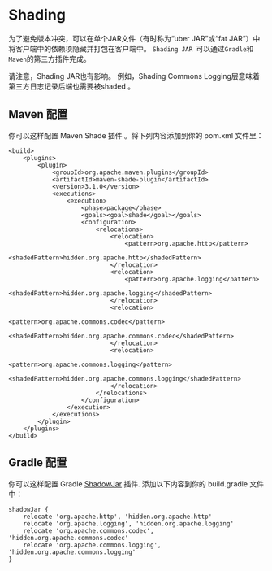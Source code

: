 # Shading


为了避免版本冲突，可以在单个JAR文件（有时称为“uber JAR”或“fat JAR”）中将客户端中的依赖项隐藏并打包在客户端中。 `Shading JAR `可以通过`Gradle`和`Maven`的第三方插件完成。

请注意，Shading JAR也有影响。 例如，Shading Commons Logging层意味着第三方日志记录后端也需要被shaded 。

## Maven 配置

你可以这样配置 Maven Shade 插件 。将下列内容添加到你的 pom.xml 文件里：

```
<build>
    <plugins>
        <plugin>
            <groupId>org.apache.maven.plugins</groupId>
            <artifactId>maven-shade-plugin</artifactId>
            <version>3.1.0</version>
            <executions>
                <execution>
                    <phase>package</phase>
                    <goals><goal>shade</goal></goals>
                    <configuration>
                        <relocations>
                            <relocation>
                                <pattern>org.apache.http</pattern>
                                <shadedPattern>hidden.org.apache.http</shadedPattern>
                            </relocation>
                            <relocation>
                                <pattern>org.apache.logging</pattern>
                                <shadedPattern>hidden.org.apache.logging</shadedPattern>
                            </relocation>
                            <relocation>
                                <pattern>org.apache.commons.codec</pattern>
                                <shadedPattern>hidden.org.apache.commons.codec</shadedPattern>
                            </relocation>
                            <relocation>
                                <pattern>org.apache.commons.logging</pattern>
                                <shadedPattern>hidden.org.apache.commons.logging</shadedPattern>
                            </relocation>
                        </relocations>
                    </configuration>
                </execution>
            </executions>
        </plugin>
    </plugins>
</build>
```

## Gradle 配置

你可以这样配置 Gradle [ShadowJar](https://github.com/johnrengelman/shadow) 插件. 添加以下内容到你的 build.gradle 文件中：

```
shadowJar {
    relocate 'org.apache.http', 'hidden.org.apache.http'
    relocate 'org.apache.logging', 'hidden.org.apache.logging'
    relocate 'org.apache.commons.codec', 'hidden.org.apache.commons.codec'
    relocate 'org.apache.commons.logging', 'hidden.org.apache.commons.logging'
}

```